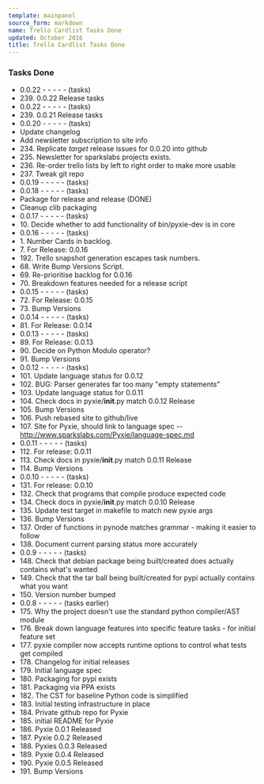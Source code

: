 ```yaml
---
template: mainpanel
source_form: markdown
name: Trello Cardlist Tasks Done
updated: October 2016
title: Trello Cardlist Tasks Done
---
```

### Tasks Done

* 0\.0.22 - - - - - (tasks)
* 239\. 0.0.22 Release tasks
* 0\.0.22 - - - - - (tasks)
* 239\. 0.0.21 Release tasks
* 0\.0.20 - - - - - (tasks)
* Update changelog
* Add newsletter subscription to site info
* 234\. Replicate *target* release issues for 0.0.20 into github
* 235\. Newsletter for sparkslabs projects exists.
* 236\. Re-order trello lists by left to right order to make more usable
* 237\. Tweak git repo
* 0\.0.19 - - - - - (tasks)
* 0\.0.18 - - - - - (tasks)
* Package for release and release (DONE)
* Cleanup clib packaging
* 0\.0.17 - - - - - (tasks)
* 10\. Decide whether to add functionality of bin/pyxie-dev is in core
* 0\.0.16 - - - - - (tasks)
* 1\. Number Cards in backlog.
* 7\. For Release: 0.0.16
* 192\. Trello snapshot generation escapes task numbers.
* 68\. Write Bump Versions Script.
* 69\. Re-prioritise backlog for 0.0.16
* 70\. Breakdown features needed for a release script
* 0\.0.15 - - - - - (tasks)
* 72\. For Release: 0.0.15
* 73\. Bump Versions
* 0\.0.14 - - - - - (tasks)
* 81\. For Release: 0.0.14
* 0\.0.13 - - - - - (tasks)
* 89\. For Release: 0.0.13
* 90\. Decide on Python Modulo operator?
* 91\. Bump Versions
* 0\.0.12 - - - - - (tasks)
* 101\. Update language status for 0.0.12
* 102\. BUG: Parser generates far too many "empty statements"
* 103\. Update language status for 0.0.11
* 104\. Check docs in pyxie/__init__.py match 0.0.12 Release
* 105\. Bump Versions
* 106\. Push rebased site to github/live
* 107\. Site for Pyxie, should link to language spec -- http://www.sparkslabs.com/Pyxie/language-spec.md
* 0\.0.11 - - - - - (tasks)
* 112\. For release: 0.0.11
* 113\. Check docs in pyxie/__init__.py match 0.0.11 Release
* 114\. Bump Versions
* 0\.0.10 - - - - - (tasks)
* 131\. For release: 0.0.10
* 132\. Check that programs that compile produce expected code
* 134\. Check docs in pyxie/__init__.py match 0.0.10 Release
* 135\. Update test target in makefile to match new pyxie args
* 136\. Bump Versions
* 137\. Order of functions in pynode matches grammar - making it easier to follow
* 138\. Document current parsing status more accurately
* 0\.0.9 - - - - - (tasks)
* 148\. Check that debian package being built/created does actually contains what's wanted
* 149\. Check that the tar ball being built/created for pypi actually contains what you want
* 150\. Version number bumped
* 0\.0.8 - - - - - (tasks earlier)
* 175\. Why the project doesn't use the standard python compiler/AST module
* 176\. Break down language features into specific feature tasks - for initial feature set
* 177\. pyxie compiler now accepts runtime options to control what tests get compiled
* 178\. Changelog for initial releases
* 179\. Initial language spec
* 180\. Packaging for pypi exists
* 181\. Packaging via PPA exists
* 182\. The CST for baseline Python code is simplified
* 183\. Initial testing infrastructure in place
* 184\. Private github repo for Pyxie
* 185\. initial README for Pyxie
* 186\. Pyxie 0.0.1 Released
* 187\. Pyxie 0.0.2 Released
* 188\. Pyxies 0.0.3 Released
* 189\. Pyxie 0.0.4 Released
* 190\. Pyxie 0.0.5 Released
* 191\. Bump Versions
